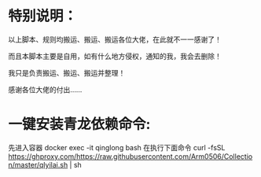 

# 特别说明：

以上脚本、规则均搬运、搬运、搬运各位大佬，在此就不一一感谢了！

而且本脚本主要是自用，如有什么地方侵权，通知的我，我会去删除！

我只是负责搬运、搬运、搬运并整理！
 
感谢各位大佬的付出……

# 一键安装青龙依赖命令:
先进入容器
docker exec -it qinglong bash
在执行下面命令
curl -fsSL https://ghproxy.com/https://raw.githubusercontent.com/Arm0506/Collection/master/qlyilai.sh | sh
